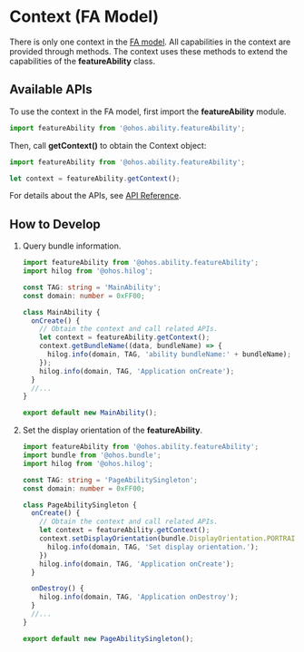 # Context (FA Model)

<!--Kit: Ability Kit-->
<!--Subsystem: Ability-->
<!--Owner: @wkljy-->
<!--Designer: @li-weifeng2024-->
<!--Tester: @lixueqing513-->
<!--Adviser: @huipeizi-->

<!--deprecated_code_no_check-->

There is only one context in the [FA model](ability-terminology.md#fa-model). All capabilities in the context are provided through methods. The context uses these methods to extend the capabilities of the **featureAbility** class.


## Available APIs

To use the context in the FA model, first import the **featureAbility** module.


```ts
import featureAbility from '@ohos.ability.featureAbility';
```

Then, call **getContext()** to obtain the Context object:


```ts
import featureAbility from '@ohos.ability.featureAbility';

let context = featureAbility.getContext();
```

For details about the APIs, see [API Reference](../reference/apis-ability-kit/js-apis-inner-app-context.md).


## How to Develop

1. Query bundle information.
   
    ```ts
    import featureAbility from '@ohos.ability.featureAbility';
    import hilog from '@ohos.hilog';
    
    const TAG: string = 'MainAbility';
    const domain: number = 0xFF00;
    
    class MainAbility {
      onCreate() {
        // Obtain the context and call related APIs.
        let context = featureAbility.getContext();
        context.getBundleName((data, bundleName) => {
          hilog.info(domain, TAG, 'ability bundleName:' + bundleName);
        });
        hilog.info(domain, TAG, 'Application onCreate');
      }
      //...
    }
    
    export default new MainAbility();
    ```
   
2. Set the display orientation of the **featureAbility**.
   
    ```ts
    import featureAbility from '@ohos.ability.featureAbility';
    import bundle from '@ohos.bundle';
    import hilog from '@ohos.hilog';
    
    const TAG: string = 'PageAbilitySingleton';
    const domain: number = 0xFF00;
    
    class PageAbilitySingleton {
      onCreate() {
        // Obtain the context and call related APIs.
        let context = featureAbility.getContext();
        context.setDisplayOrientation(bundle.DisplayOrientation.PORTRAIT).then(() => {
          hilog.info(domain, TAG, 'Set display orientation.');
        })
        hilog.info(domain, TAG, 'Application onCreate');
      }
    
      onDestroy() {
        hilog.info(domain, TAG, 'Application onDestroy');
      }
      //...  
    }
    
    export default new PageAbilitySingleton();
    ```
